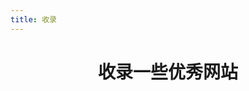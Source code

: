 ```yaml
---
title: 收录
---
```


<h1 style="text-align:center">收录一些优秀网站</h1>   


<a-row :gutter="[32,32]">
	<Card 
		cover="https://s1.ax1x.com/2020/10/07/0dP9bV.md.png" 
		link="http://laomengit.com/" 
		title="Flutter | 老孟" 
		author="作者：xieyezi" 
	/>
	<Card 
		cover="https://www.cocos.com/wp-content/themes/cocos/image/logo.png" 
		link="https://www.cocos.com/" 
		title="游戏开发引擎" 
		author="" 
	/>
	<Card 
		cover="http://lidong.xin/hero.jpeg" 
		link="http://lidong.xin/" 
		title="攻城狮老李" 
		author="李栋" 
	/>
</a-row>


<style>
.ant-card-hoverable{
	cursor: default;
}
.reset-height{
	max-height: 164px;
}
.ant-card-hoverable:hover {
	-webkit-box-shadow: 0 9px 20px -8px rgba(0,0,0,.18);
	box-shadow: 0 9px 20px -8px rgba(0,0,0,.18);
}
/* .mobile-adapt{
	padding: 0 9rem;
}

@media (max-width: 767px) {
  .mobile-adapt{
		padding: 0;
	}
} */
</style>

